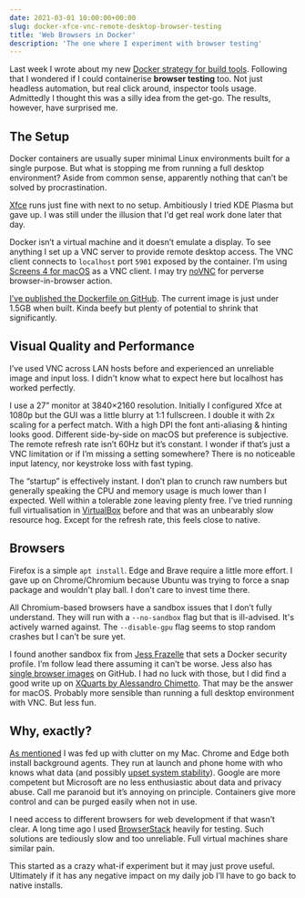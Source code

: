 ```yaml
---
date: 2021-03-01 10:00:00+00:00
slug: docker-xfce-vnc-remote-desktop-browser-testing
title: 'Web Browsers in Docker'
description: 'The one where I experiment with browser testing'
---
```

Last week I wrote about my new [Docker strategy for build tools](/2021/02/22/macos-big-reinstall-docker-traefik-localhost/). Following that I wondered if I could containerise **browser testing** too. Not just headless automation, but real click around, inspector tools usage. Admittedly I thought this was a silly idea from the get-go. The results, however, have surprised me.

## The Setup

Docker containers are usually super minimal Linux environments built for a single purpose. But what is stopping me from running a full desktop environment? Aside from common sense, apparently nothing that can’t be solved by procrastination.

[Xfce](https://www.xfce.org/) runs just fine with next to no setup. Ambitiously I tried KDE Plasma but gave up. I was still under the illusion that I'd get real work done later that day.

Docker isn’t a virtual machine and it doesn’t emulate a display. To see anything I set up a VNC server to provide remote desktop access. The VNC client connects to `localhost` port `5901` exposed by the container. I’m using [Screens 4 for macOS](https://edovia.com/en/screens-mac/) as a VNC client. I may try [noVNC](https://novnc.com) for perverse browser-in-browser action.

[I’ve published the Dockerfile on GitHub](https://github.com/dbushell/docker-xfce-vnc). The current image is just under 1.5GB when built.  Kinda beefy but plenty of potential to shrink that significantly.

## Visual Quality and Performance

I’ve used VNC across LAN hosts before and experienced an unreliable image and input loss. I didn't know what to expect here but localhost has worked perfectly.

I use a 27” monitor at 3840×2160 resolution. Initially I configured Xfce at 1080p but the GUI was a little blurry at 1:1 fullscreen. I double it with 2x scaling for a perfect match. With a high DPI the font anti-aliasing & hinting looks good. Different side-by-side on macOS but preference is subjective. The remote refresh rate isn’t 60Hz but it’s constant. I wonder if that’s just a VNC limitation or if I’m missing a setting somewhere? There is no noticeable input latency, nor keystroke loss with fast typing.

The “startup” is effectively instant. I don’t plan to crunch raw numbers but generally speaking the CPU and memory usage is much lower than I expected. Well within a tolerable zone leaving plenty free. I’ve tried running full virtualisation in [VirtualBox](https://www.virtualbox.org/) before and that was an unbearably slow resource hog. Except for the refresh rate, this feels close to native.

## Browsers

Firefox is a simple `apt install`. Edge and Brave require a little more effort. I gave up on Chrome/Chromium because Ubuntu was trying to force a snap package and wouldn't play ball. I don't care to invest time there.

All Chromium-based browsers have a sandbox issues that I don’t fully understand. They will run with a `--no-sandbox` flag but that is ill-advised. It's actively warned against. The `--disable-gpu` flag seems to stop random crashes but I can’t be sure yet.

I found another sandbox fix from [Jess Frazelle](https://blog.jessfraz.com/post/how-to-use-new-docker-seccomp-profiles/) that sets a Docker security profile. I’m follow lead there assuming it can’t be worse. Jess also has [single browser images](https://github.com/jessfraz/dockerfiles) on GitHub. I had no luck with those, but I did find a good write up on [XQuarts by Alessandro Chimetto](http://www.achimetto.me/docker-gui-app-on-macos.html). That may be the answer for macOS. Probably more sensible than running a full desktop environment with VNC. But less fun.

## Why, exactly?

[As mentioned](/2021/02/22/macos-big-reinstall-docker-traefik-localhost/) I was fed up with clutter on my Mac. Chrome and Edge both install background agents. They run at launch and phone home with who knows what data (and possibly [upset system stability](https://chromeisbad.com/)). Google are more competent but Microsoft are no less enthusiastic about data and privacy abuse. Call me paranoid but it’s annoying on principle. Containers give more control and can be purged easily when not in use.

I need access to different browsers for web development if that wasn’t clear. A long time ago I used [BrowserStack](https://www.browserstack.com/) heavily for testing. Such solutions are tediously slow and too unreliable. Full virtual machines share similar pain.

This started as a crazy what-if experiment but it may just prove useful. Ultimately if it has any negative impact on my daily job I’ll have to go back to native installs.
